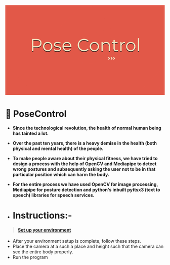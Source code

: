 <img src="./assets/thumbnail.png">

# 🍁 PoseControl
  - **Since the technological revolution, the health of normal human being has tainted a lot.**
  - **Over the past ten years, there is a heavy demise in the health (both physical and mental health) of the people.**
  - **To make people aware about their physical fitness, we have tried to design a process with the help of OpenCV and Mediapipe to detect wrong postures and subsequently asking the user not to be in that particular position which can harm the body.**
  - **For the entire process we have used OpenCV for image processing, Mediapipe for posture detection and python's inbuilt pyttsx3 (text to speech) libraries for speech services.**
  
- <h1>Instructions:- </h1> 
> #### [Set up your environment](./INSTRUCTIONS.md)
  - After your environment setup is complete, follow these steps.
  - Place the camera at a such a place and height such that the camera can see the entire body properly.
  - Run the program
